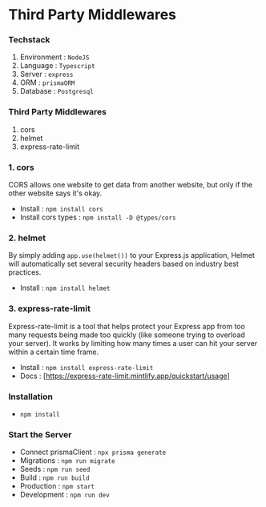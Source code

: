# Third Party Middlewares

### Techstack

1. Environment : `NodeJS`
2. Language : `Typescript`
3. Server : `express`
4. ORM : `prismaORM`
5. Database : `Postgresql`

### Third Party Middlewares

1. cors
2. helmet
3. express-rate-limit

### 1. cors

CORS allows one website to get data from another website, but only if the other website says it's okay.

- Install : `npm install cors`
- Install cors types : `npm install -D @types/cors`

### 2. helmet

By simply adding `app.use(helmet())` to your Express.js application, Helmet will automatically set several security headers based on industry best practices.

- Install : `npm install helmet`

### 3. express-rate-limit

Express-rate-limit is a tool that helps protect your Express app from too many requests being made too quickly (like someone trying to overload your server). It works by limiting how many times a user can hit your server within a certain time frame.

- Install : `npm install express-rate-limit`
- Docs : [https://express-rate-limit.mintlify.app/quickstart/usage]

### Installation

- `npm install`

### Start the Server

- Connect prismaClient : `npx prisma generate`
- Migrations : `npm run migrate`
- Seeds : `npm run seed`
- Build : `npm run build`
- Production : `npm start`
- Development : `npm run dev`
